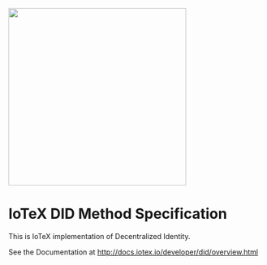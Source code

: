 <p align="left">
  <img src="https://github.com/iotexproject/iotex-did/blob/master/did.png" width="350">
</p>

# IoTeX DID Method Specification

This is IoTeX implementation of Decentralized Identity.

See the Documentation at http://docs.iotex.io/developer/did/overview.html

